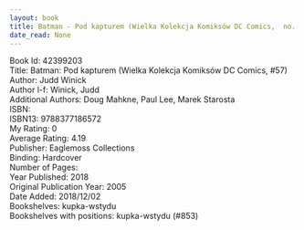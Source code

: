 ```yaml
---
layout: book
title: Batman - Pod kapturem (Wielka Kolekcja Komiksów DC Comics,  no. 57)
date_read: None
---
```


Book Id: 42399203<br />
Title: Batman: Pod kapturem (Wielka Kolekcja Komiksów DC Comics, #57)<br />
Author: Judd Winick<br />
Author l-f: Winick, Judd<br />
Additional Authors: Doug Mahkne, Paul Lee, Marek Starosta<br />
ISBN: <br />
ISBN13: 9788377186572<br />
My Rating: 0<br />
Average Rating: 4.19<br />
Publisher: Eaglemoss Collections<br />
Binding: Hardcover<br />
Number of Pages: <br />
Year Published: 2018<br />
Original Publication Year: 2005<br />
Date Added: 2018/12/02<br />
Bookshelves: kupka-wstydu<br />
Bookshelves with positions: kupka-wstydu (#853)<br />

